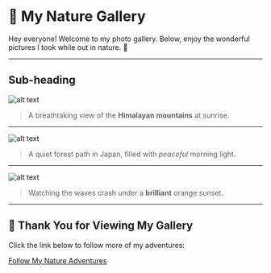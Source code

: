 # 🌿 My Nature Gallery
Hey everyone! Welcome to my photo gallery.
Below, enjoy the wonderful pictures I took while out in nature. 🌳

---
## Sub-heading
![alt text](https://cdn.britannica.com/74/114874-050-6E04C88C/North-Face-Mount-Everest-Tibet-Autonomous-Region.jpg)
> A breathtaking view of the **Himalayan mountains** at sunrise.

---

![alt text](https://cdn.expeditions.com/globalassets/expedition-stories/the-ancient-forest-on-japans-yakushima-island/shutterstock_423304240.jpg?width=1920&height=1080&mode=crop&scale=none&quality=50)
> A quiet forest path in Japan, filled with *peaceful* morning light.

---

![alt text]( https://i.pinimg.com/736x/c3/53/8d/c3538d7ef943e6715e07f841b3525e36.jpg)
> Watching the waves crash under a **brilliant** orange sunset.

---

## 🌺 Thank You for Viewing My Gallery
Click the link below to follow more of my adventures:

[Follow My Nature Adventures](https://www.nationalgeographic.com/photography)